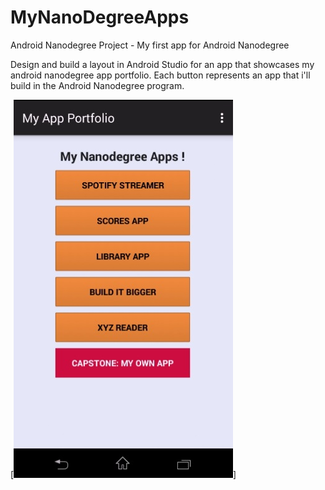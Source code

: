 # MyNanoDegreeApps
Android Nanodegree Project - My first app for Android Nanodegree

Design and build a layout in Android Studio for an app that showcases my android nanodegree app portfolio. Each button represents an app that i'll build in the Android Nanodegree program.

[![ScreenShot](https://raw.githubusercontent.com/theeheng/MyNanoDegreeApps/master/samples/Demo1.jpg)]
